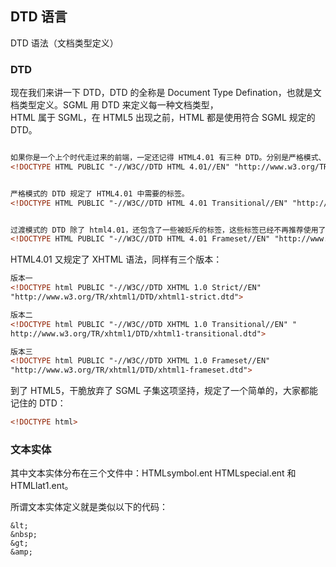## DTD 语言

DTD 语法（文档类型定义）

### DTD

现在我们来讲一下 DTD，DTD 的全称是 Document Type Defination，也就是文档类型定义。SGML 用 DTD 来定义每一种文档类型，  
HTML 属于 SGML，在 HTML5 出现之前，HTML 都是使用符合 SGML 规定的 DTD。  


```html

如果你是一个上个时代走过来的前端，一定还记得 HTML4.01 有三种 DTD。分别是严格模式、过渡模式和 frameset 模式。
<!DOCTYPE HTML PUBLIC "-//W3C//DTD HTML 4.01//EN" "http://www.w3.org/TR/html4/strict.dtd">


严格模式的 DTD 规定了 HTML4.01 中需要的标签。
<!DOCTYPE HTML PUBLIC "-//W3C//DTD HTML 4.01 Transitional//EN" "http://www.w3.org/TR/html4/loose.dtd">


过渡模式的 DTD 除了 html4.01，还包含了一些被贬斥的标签，这些标签已经不再推荐使用了，但是过渡模式中仍保留了它们。
<!DOCTYPE HTML PUBLIC "-//W3C//DTD HTML 4.01 Frameset//EN" "http://www.w3.org/TR/html4/frameset.dtd">
```


HTML4.01 又规定了 XHTML 语法，同样有三个版本：

```html
版本一
<!DOCTYPE html PUBLIC "-//W3C//DTD XHTML 1.0 Strict//EN" 
"http://www.w3.org/TR/xhtml1/DTD/xhtml1-strict.dtd">

版本二
<!DOCTYPE html PUBLIC "-//W3C//DTD XHTML 1.0 Transitional//EN" "
http://www.w3.org/TR/xhtml1/DTD/xhtml1-transitional.dtd">

版本三
<!DOCTYPE html PUBLIC "-//W3C//DTD XHTML 1.0 Frameset//EN" 
"http://www.w3.org/TR/xhtml1/DTD/xhtml1-frameset.dtd">

```

到了 HTML5，干脆放弃了 SGML 子集这项坚持，规定了一个简单的，大家都能记住的 DTD：
```html
<!DOCTYPE html>
```

### 文本实体

其中文本实体分布在三个文件中：HTMLsymbol.ent HTMLspecial.ent 和 HTMLlat1.ent。  

所谓文本实体定义就是类似以下的代码：

```
&lt;
&nbsp;
&gt;
&amp;
```

